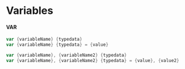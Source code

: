 # Variables

#### VAR

```go
var {variableName} {typedata}
var {variableName} {typedata} = {value}

var {variableName}, {variableName2} {typedata}
var {variableName}, {variableName2} {typedata} = {value}, {value2}
```

